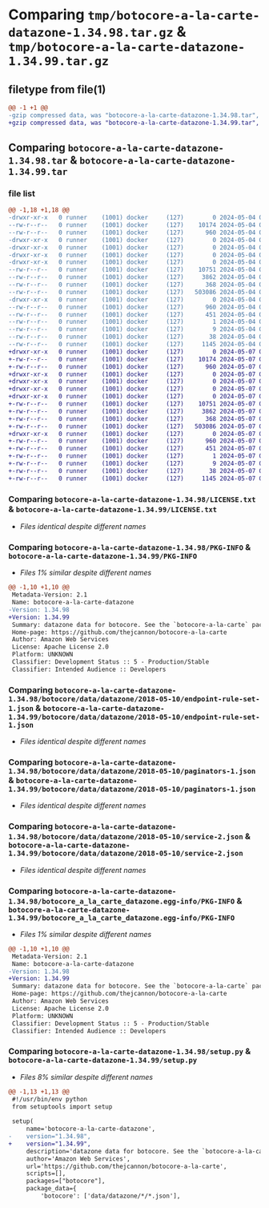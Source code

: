 # Comparing `tmp/botocore-a-la-carte-datazone-1.34.98.tar.gz` & `tmp/botocore-a-la-carte-datazone-1.34.99.tar.gz`

## filetype from file(1)

```diff
@@ -1 +1 @@
-gzip compressed data, was "botocore-a-la-carte-datazone-1.34.98.tar", last modified: Sat May  4 01:01:24 2024, max compression
+gzip compressed data, was "botocore-a-la-carte-datazone-1.34.99.tar", last modified: Tue May  7 01:02:26 2024, max compression
```

## Comparing `botocore-a-la-carte-datazone-1.34.98.tar` & `botocore-a-la-carte-datazone-1.34.99.tar`

### file list

```diff
@@ -1,18 +1,18 @@
-drwxr-xr-x   0 runner    (1001) docker     (127)        0 2024-05-04 01:01:24.266118 botocore-a-la-carte-datazone-1.34.98/
--rw-r--r--   0 runner    (1001) docker     (127)    10174 2024-05-04 01:01:24.000000 botocore-a-la-carte-datazone-1.34.98/LICENSE.txt
--rw-r--r--   0 runner    (1001) docker     (127)      960 2024-05-04 01:01:24.266118 botocore-a-la-carte-datazone-1.34.98/PKG-INFO
-drwxr-xr-x   0 runner    (1001) docker     (127)        0 2024-05-04 01:01:24.262118 botocore-a-la-carte-datazone-1.34.98/botocore/
-drwxr-xr-x   0 runner    (1001) docker     (127)        0 2024-05-04 01:01:24.262118 botocore-a-la-carte-datazone-1.34.98/botocore/data/
-drwxr-xr-x   0 runner    (1001) docker     (127)        0 2024-05-04 01:01:24.262118 botocore-a-la-carte-datazone-1.34.98/botocore/data/datazone/
-drwxr-xr-x   0 runner    (1001) docker     (127)        0 2024-05-04 01:01:24.262118 botocore-a-la-carte-datazone-1.34.98/botocore/data/datazone/2018-05-10/
--rw-r--r--   0 runner    (1001) docker     (127)    10751 2024-05-04 01:01:11.000000 botocore-a-la-carte-datazone-1.34.98/botocore/data/datazone/2018-05-10/endpoint-rule-set-1.json
--rw-r--r--   0 runner    (1001) docker     (127)     3862 2024-05-04 01:01:11.000000 botocore-a-la-carte-datazone-1.34.98/botocore/data/datazone/2018-05-10/paginators-1.json
--rw-r--r--   0 runner    (1001) docker     (127)      368 2024-05-04 01:01:11.000000 botocore-a-la-carte-datazone-1.34.98/botocore/data/datazone/2018-05-10/paginators-1.sdk-extras.json
--rw-r--r--   0 runner    (1001) docker     (127)   503086 2024-05-04 01:01:11.000000 botocore-a-la-carte-datazone-1.34.98/botocore/data/datazone/2018-05-10/service-2.json
-drwxr-xr-x   0 runner    (1001) docker     (127)        0 2024-05-04 01:01:24.266118 botocore-a-la-carte-datazone-1.34.98/botocore_a_la_carte_datazone.egg-info/
--rw-r--r--   0 runner    (1001) docker     (127)      960 2024-05-04 01:01:24.000000 botocore-a-la-carte-datazone-1.34.98/botocore_a_la_carte_datazone.egg-info/PKG-INFO
--rw-r--r--   0 runner    (1001) docker     (127)      451 2024-05-04 01:01:24.000000 botocore-a-la-carte-datazone-1.34.98/botocore_a_la_carte_datazone.egg-info/SOURCES.txt
--rw-r--r--   0 runner    (1001) docker     (127)        1 2024-05-04 01:01:24.000000 botocore-a-la-carte-datazone-1.34.98/botocore_a_la_carte_datazone.egg-info/dependency_links.txt
--rw-r--r--   0 runner    (1001) docker     (127)        9 2024-05-04 01:01:24.000000 botocore-a-la-carte-datazone-1.34.98/botocore_a_la_carte_datazone.egg-info/top_level.txt
--rw-r--r--   0 runner    (1001) docker     (127)       38 2024-05-04 01:01:24.266118 botocore-a-la-carte-datazone-1.34.98/setup.cfg
--rw-r--r--   0 runner    (1001) docker     (127)     1145 2024-05-04 01:01:24.000000 botocore-a-la-carte-datazone-1.34.98/setup.py
+drwxr-xr-x   0 runner    (1001) docker     (127)        0 2024-05-07 01:02:26.212099 botocore-a-la-carte-datazone-1.34.99/
+-rw-r--r--   0 runner    (1001) docker     (127)    10174 2024-05-07 01:02:25.000000 botocore-a-la-carte-datazone-1.34.99/LICENSE.txt
+-rw-r--r--   0 runner    (1001) docker     (127)      960 2024-05-07 01:02:26.212099 botocore-a-la-carte-datazone-1.34.99/PKG-INFO
+drwxr-xr-x   0 runner    (1001) docker     (127)        0 2024-05-07 01:02:26.208099 botocore-a-la-carte-datazone-1.34.99/botocore/
+drwxr-xr-x   0 runner    (1001) docker     (127)        0 2024-05-07 01:02:26.212099 botocore-a-la-carte-datazone-1.34.99/botocore/data/
+drwxr-xr-x   0 runner    (1001) docker     (127)        0 2024-05-07 01:02:26.212099 botocore-a-la-carte-datazone-1.34.99/botocore/data/datazone/
+drwxr-xr-x   0 runner    (1001) docker     (127)        0 2024-05-07 01:02:26.212099 botocore-a-la-carte-datazone-1.34.99/botocore/data/datazone/2018-05-10/
+-rw-r--r--   0 runner    (1001) docker     (127)    10751 2024-05-07 01:02:10.000000 botocore-a-la-carte-datazone-1.34.99/botocore/data/datazone/2018-05-10/endpoint-rule-set-1.json
+-rw-r--r--   0 runner    (1001) docker     (127)     3862 2024-05-07 01:02:10.000000 botocore-a-la-carte-datazone-1.34.99/botocore/data/datazone/2018-05-10/paginators-1.json
+-rw-r--r--   0 runner    (1001) docker     (127)      368 2024-05-07 01:02:10.000000 botocore-a-la-carte-datazone-1.34.99/botocore/data/datazone/2018-05-10/paginators-1.sdk-extras.json
+-rw-r--r--   0 runner    (1001) docker     (127)   503086 2024-05-07 01:02:10.000000 botocore-a-la-carte-datazone-1.34.99/botocore/data/datazone/2018-05-10/service-2.json
+drwxr-xr-x   0 runner    (1001) docker     (127)        0 2024-05-07 01:02:26.212099 botocore-a-la-carte-datazone-1.34.99/botocore_a_la_carte_datazone.egg-info/
+-rw-r--r--   0 runner    (1001) docker     (127)      960 2024-05-07 01:02:26.000000 botocore-a-la-carte-datazone-1.34.99/botocore_a_la_carte_datazone.egg-info/PKG-INFO
+-rw-r--r--   0 runner    (1001) docker     (127)      451 2024-05-07 01:02:26.000000 botocore-a-la-carte-datazone-1.34.99/botocore_a_la_carte_datazone.egg-info/SOURCES.txt
+-rw-r--r--   0 runner    (1001) docker     (127)        1 2024-05-07 01:02:26.000000 botocore-a-la-carte-datazone-1.34.99/botocore_a_la_carte_datazone.egg-info/dependency_links.txt
+-rw-r--r--   0 runner    (1001) docker     (127)        9 2024-05-07 01:02:26.000000 botocore-a-la-carte-datazone-1.34.99/botocore_a_la_carte_datazone.egg-info/top_level.txt
+-rw-r--r--   0 runner    (1001) docker     (127)       38 2024-05-07 01:02:26.212099 botocore-a-la-carte-datazone-1.34.99/setup.cfg
+-rw-r--r--   0 runner    (1001) docker     (127)     1145 2024-05-07 01:02:25.000000 botocore-a-la-carte-datazone-1.34.99/setup.py
```

### Comparing `botocore-a-la-carte-datazone-1.34.98/LICENSE.txt` & `botocore-a-la-carte-datazone-1.34.99/LICENSE.txt`

 * *Files identical despite different names*

### Comparing `botocore-a-la-carte-datazone-1.34.98/PKG-INFO` & `botocore-a-la-carte-datazone-1.34.99/PKG-INFO`

 * *Files 1% similar despite different names*

```diff
@@ -1,10 +1,10 @@
 Metadata-Version: 2.1
 Name: botocore-a-la-carte-datazone
-Version: 1.34.98
+Version: 1.34.99
 Summary: datazone data for botocore. See the `botocore-a-la-carte` package for more info.
 Home-page: https://github.com/thejcannon/botocore-a-la-carte
 Author: Amazon Web Services
 License: Apache License 2.0
 Platform: UNKNOWN
 Classifier: Development Status :: 5 - Production/Stable
 Classifier: Intended Audience :: Developers
```

### Comparing `botocore-a-la-carte-datazone-1.34.98/botocore/data/datazone/2018-05-10/endpoint-rule-set-1.json` & `botocore-a-la-carte-datazone-1.34.99/botocore/data/datazone/2018-05-10/endpoint-rule-set-1.json`

 * *Files identical despite different names*

### Comparing `botocore-a-la-carte-datazone-1.34.98/botocore/data/datazone/2018-05-10/paginators-1.json` & `botocore-a-la-carte-datazone-1.34.99/botocore/data/datazone/2018-05-10/paginators-1.json`

 * *Files identical despite different names*

### Comparing `botocore-a-la-carte-datazone-1.34.98/botocore/data/datazone/2018-05-10/service-2.json` & `botocore-a-la-carte-datazone-1.34.99/botocore/data/datazone/2018-05-10/service-2.json`

 * *Files identical despite different names*

### Comparing `botocore-a-la-carte-datazone-1.34.98/botocore_a_la_carte_datazone.egg-info/PKG-INFO` & `botocore-a-la-carte-datazone-1.34.99/botocore_a_la_carte_datazone.egg-info/PKG-INFO`

 * *Files 1% similar despite different names*

```diff
@@ -1,10 +1,10 @@
 Metadata-Version: 2.1
 Name: botocore-a-la-carte-datazone
-Version: 1.34.98
+Version: 1.34.99
 Summary: datazone data for botocore. See the `botocore-a-la-carte` package for more info.
 Home-page: https://github.com/thejcannon/botocore-a-la-carte
 Author: Amazon Web Services
 License: Apache License 2.0
 Platform: UNKNOWN
 Classifier: Development Status :: 5 - Production/Stable
 Classifier: Intended Audience :: Developers
```

### Comparing `botocore-a-la-carte-datazone-1.34.98/setup.py` & `botocore-a-la-carte-datazone-1.34.99/setup.py`

 * *Files 8% similar despite different names*

```diff
@@ -1,13 +1,13 @@
 #!/usr/bin/env python
 from setuptools import setup
 
 setup(
     name='botocore-a-la-carte-datazone',
-    version="1.34.98",
+    version="1.34.99",
     description='datazone data for botocore. See the `botocore-a-la-carte` package for more info.',
     author='Amazon Web Services',
     url='https://github.com/thejcannon/botocore-a-la-carte',
     scripts=[],
     packages=["botocore"],
     package_data={
         'botocore': ['data/datazone/*/*.json'],
```

